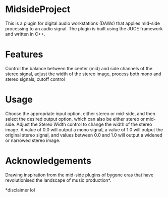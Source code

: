 # MidsideProject
 
This is a plugin for digital audio workstations (DAWs) that applies mid-side processing to an audio signal. The plugin is built using the JUCE framework and written in C++.

<h1>Features</h1>

Control the balance between the center (mid) and side channels of the stereo signal, adjust the width of the stereo image, process both mono and stereo signals, cutoff control 



<h1>Usage</h1>

Choose the appropriate input option, either stereo or mid-side, and then select the desired output option, which can also be either stereo or mid-side.
Adjust the Stereo Width control to change the width of the stereo image. A value of 0.0 will output a mono signal, a value of 1.0 will output the original stereo signal, and values between 0.0 and 1.0 will output a widened or narrowed stereo image.



<h1>Acknowledgements</h1>

Drawing inspiration from the mid-side plugins of bygone eras that have revolutionised the landscape of music production*.

*disclaimer lol
